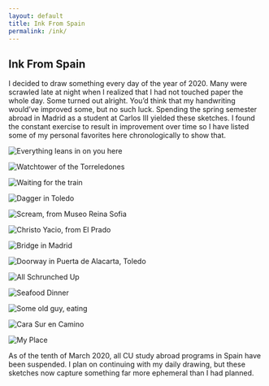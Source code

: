 ```yaml
---
layout: default
title: Ink From Spain
permalink: /ink/
---
```


## Ink From Spain

I decided to draw something every day of the year of 2020. Many were scrawled late at night when I realized that I had not touched paper the whole day. Some turned out alright. You’d think that my handwriting would’ve improved some, but no such luck. Spending the spring semester abroad in Madrid as a student at Carlos III yielded these sketches. I found the constant exercise to result in improvement over time so I have listed some of my personal favorites here chronologically to show that.

![Everything leans in on you here](/docs/assets/ink/IMG_1791.JPG)

![Watchtower of the Torreledones](/docs/assets/ink/IMG_1795.JPG)

![Waiting for the train](https://github.com/klauszach/klauszach.github.io/blob/main/docs/assets/ink/IMG_1789.JPG)

![Dagger in Toledo](https://github.com/klauszach/klauszach.github.io/blob/main/docs/assets/ink/IMG_1798.JPG)

![Scream, from Museo Reina Sofia](https://github.com/klauszach/klauszach.github.io/blob/main/docs/assets/ink/IMG_1794.JPG)

![Christo Yacio, from El Prado](https://github.com/klauszach/klauszach.github.io/blob/main/docs/assets/ink/IMG_1800.JPG)

![Bridge in Madrid](https://github.com/klauszach/klauszach.github.io/blob/main/docs/assets/ink/IMG_1799.JPG)

![Doorway in Puerta de Alacarta, Toledo](https://github.com/klauszach/klauszach.github.io/blob/main/docs/assets/ink/IMG_1801.JPG)

![All Schrunched Up](https://github.com/klauszach/klauszach.github.io/blob/main/docs/assets/ink/IMG_1804.JPG)

![Seafood Dinner](https://github.com/klauszach/klauszach.github.io/blob/main/docs/assets/ink/IMG_1854.JPG)

![Some old guy, eating](https://github.com/klauszach/klauszach.github.io/blob/main/docs/assets/ink/IMG_1811.JPG)

![Cara Sur en Camino](https://github.com/klauszach/klauszach.github.io/blob/main/docs/assets/ink/IMG_1858.JPG)

![My Place](/docs/assets/ink/IMG_1855.jpg)

As of the tenth of March 2020, all CU study abroad programs in Spain have been suspended. I plan on continuing with my daily drawing, but these sketches now capture something far more ephemeral than I had planned.


